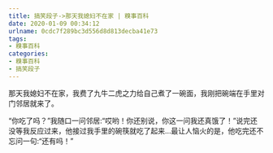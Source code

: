 ```yaml
---
title: 搞笑段子->那天我媳妇不在家 | 糗事百科
date: 2020-01-09 00:34:12
urlname: 0cdc7f289bc3d556d8d813decba41e73
tags: 
- 糗事百科
categories:
- 糗事百科
- 搞笑段子
---
```

那天我媳妇不在家，我费了九牛二虎之力给自己煮了一碗面，我刚把碗端在手里对门邻居就来了。

“你吃了吗？”我随口一问邻居:“哎哟！你还别说，你这一问我还真饿了！”说完还没等我反应过来，他接过我手里的碗筷就吃了起来…最让人恼火的是，他吃完还不忘问一句:“还有吗！”


